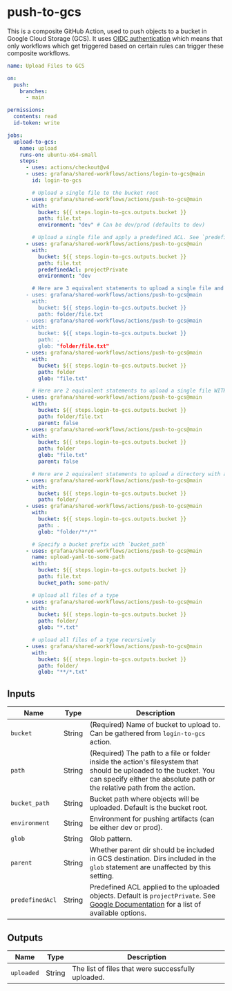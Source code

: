 # push-to-gcs

This is a composite GitHub Action, used to push objects to a bucket in Google Cloud Storage (GCS).
It uses [OIDC authentication](https://docs.github.com/en/actions/deployment/security-hardening-your-deployments/about-security-hardening-with-openid-connect)
which means that only workflows which get triggered based on certain rules can
trigger these composite workflows.

```yaml
name: Upload Files to GCS

on:
  push:
    branches:
      - main

permissions:
  contents: read
  id-token: write

jobs:
  upload-to-gcs:
    name: upload
    runs-on: ubuntu-x64-small
    steps:
      - uses: actions/checkout@v4
      - uses: grafana/shared-workflows/actions/login-to-gcs@main
        id: login-to-gcs

        # Upload a single file to the bucket root
      - uses: grafana/shared-workflows/actions/push-to-gcs@main
        with:
          bucket: ${{ steps.login-to-gcs.outputs.bucket }}
          path: file.txt
          environment: "dev" # Can be dev/prod (defaults to dev)

        # Upload a single file and apply a predefined ACL. See `predefinedAcl` for options.
      - uses: grafana/shared-workflows/actions/push-to-gcs@main
        with:
          bucket: ${{ steps.login-to-gcs.outputs.bucket }}
          path: file.txt
          predefinedAcl: projectPrivate
          environment: "dev

        # Here are 3 equivalent statements to upload a single file and its parent directory to the bucket root
      - uses: grafana/shared-workflows/actions/push-to-gcs@main
        with:
          bucket: ${{ steps.login-to-gcs.outputs.bucket }}
          path: folder/file.txt
      - uses: grafana/shared-workflows/actions/push-to-gcs@main
        with:
          bucket: ${{ steps.login-to-gcs.outputs.bucket }}
          path: .
          glob: "folder/file.txt"
      - uses: grafana/shared-workflows/actions/push-to-gcs@main
        with:
          bucket: ${{ steps.login-to-gcs.outputs.bucket }}
          path: folder
          glob: "file.txt"

        # Here are 2 equivalent statements to upload a single file WITHOUT its parent directory to the bucket root
      - uses: grafana/shared-workflows/actions/push-to-gcs@main
        with:
          bucket: ${{ steps.login-to-gcs.outputs.bucket }}
          path: folder/file.txt
          parent: false
      - uses: grafana/shared-workflows/actions/push-to-gcs@main
        with:
          bucket: ${{ steps.login-to-gcs.outputs.bucket }}
          path: folder
          glob: "file.txt"
          parent: false

        # Here are 2 equivalent statements to upload a directory with all subdirectories
      - uses: grafana/shared-workflows/actions/push-to-gcs@main
        with:
          bucket: ${{ steps.login-to-gcs.outputs.bucket }}
          path: folder/
      - uses: grafana/shared-workflows/actions/push-to-gcs@main
        with:
          bucket: ${{ steps.login-to-gcs.outputs.bucket }}
          path: .
          glob: "folder/**/*"

        # Specify a bucket prefix with `bucket_path`
      - uses: grafana/shared-workflows/actions/push-to-gcs@main
        name: upload-yaml-to-some-path
        with:
          bucket: ${{ steps.login-to-gcs.outputs.bucket }}
          path: file.txt
          bucket_path: some-path/

        # Upload all files of a type
      - uses: grafana/shared-workflows/actions/push-to-gcs@main
        with:
          bucket: ${{ steps.login-to-gcs.outputs.bucket }}
          path: folder/
          glob: "*.txt"

        # upload all files of a type recursively
      - uses: grafana/shared-workflows/actions/push-to-gcs@main
        with:
          bucket: ${{ steps.login-to-gcs.outputs.bucket }}
          path: folder/
          glob: "**/*.txt"
```

## Inputs

| Name            | Type   | Description                                                                                                                                                                                                      |
| --------------- | ------ | ---------------------------------------------------------------------------------------------------------------------------------------------------------------------------------------------------------------- |
| `bucket`        | String | (Required) Name of bucket to upload to. Can be gathered from `login-to-gcs` action.                                                                                                                              |
| `path`          | String | (Required) The path to a file or folder inside the action's filesystem that should be uploaded to the bucket. You can specify either the absolute path or the relative path from the action.                     |
| `bucket_path`   | String | Bucket path where objects will be uploaded. Default is the bucket root.                                                                                                                                          |
| `environment`   | String | Environment for pushing artifacts (can be either dev or prod).                                                                                                                                                   |
| `glob`          | String | Glob pattern.                                                                                                                                                                                                    |
| `parent`        | String | Whether parent dir should be included in GCS destination. Dirs included in the `glob` statement are unaffected by this setting.                                                                                  |
| `predefinedAcl` | String | Predefined ACL applied to the uploaded objects. Default is `projectPrivate`. See [Google Documentation](https://googleapis.dev/nodejs/storage/latest/global.html#UploadOptions) for a list of available options. |

## Outputs

| Name       | Type   | Description                                        |
| ---------- | ------ | -------------------------------------------------- |
| `uploaded` | String | The list of files that were successfully uploaded. |
